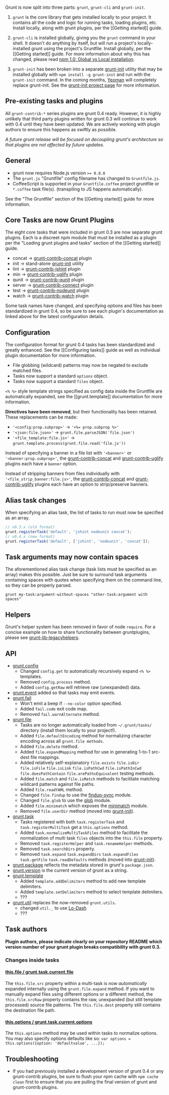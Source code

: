 Grunt is now split into three parts: `grunt`, `grunt-cli` and `grunt-init`.

1. `grunt` is the core library that gets installed locally to your project. It contains all the code and logic for running tasks, loading plugins, etc. Install locally, along with grunt plugins, per the [[Getting started]] guide.

2. `grunt-cli` is installed globally, giving you the `grunt` command in your shell. It doesn't do anything by itself, but will run a project's locally-installed grunt using the project's Gruntfile. Install globally, per the [[Getting started]] guide.  For more information about why this has changed, please read [npm 1.0: Global vs Local installation](http://blog.nodejs.org/2011/03/23/npm-1-0-global-vs-local-installation).

3. `grunt-init` has been broken into a separate [grunt-init][] utility that may be installed globally with `npm install -g grunt-init` and run with the `grunt-init` command.  In the coming months, [Yeoman](http://yeoman.io/) will completely replace grunt-init.  See the [grunt-init project page][grunt-init] for more information.

[grunt-init]: /gruntjs/grunt-init

## Pre-existing tasks and plugins
All `grunt-contrib-*` series plugins are grunt 0.4 ready.  However, it is highly unlikely that third party plugins written for grunt 0.3 will continue to work with 0.4 until they have been updated.  We are actively working with plugin authors to ensure this happens as swiftly as possible.

_A future grunt release will be focused on decoupling grunt's architecture so that plugins are not affected by future updates._

## General
* grunt now requires Node.js version `>= 0.8.0`
* The `grunt.js` "Gruntfile" config filename has changed to `Gruntfile.js`.
* CoffeeScript is supported in your `Gruntfile.coffee` project gruntfile or `*.coffee` task file(s). (transpiling to JS happens automatically).

See the "The Gruntfile" section of the [[Getting started]] guide for more information.

## Core Tasks are now Grunt Plugins
The eight core tasks that were included in grunt 0.3 are now separate grunt plugins. Each is a discreet npm module that must be installed as a plugin per the "Loading grunt plugins and tasks" section of the [[Getting started]] guide.

* concat → [grunt-contrib-concat](/gruntjs/grunt-contrib-concat) plugin
* init → stand-alone [grunt-init][] utility
* lint → [grunt-contrib-jshint](/gruntjs/grunt-contrib-jshint) plugin
* min → [grunt-contrib-uglify](/gruntjs/grunt-contrib-uglify) plugin
* qunit → [grunt-contrib-qunit](/gruntjs/grunt-contrib-qunit) plugin
* server → [grunt-contrib-connect](/gruntjs/grunt-contrib-connect) plugin
* test → [grunt-contrib-nodeunit](/gruntjs/grunt-contrib-nodeunit) plugin
* watch → [grunt-contrib-watch](/gruntjs/grunt-contrib-watch) plugin

Some task names have changed, and specifying options and files has been standardized in grunt 0.4, so be sure to see each plugin's documentation as linked above for the latest configuration details.

## Configuration
The configuration format for grunt 0.4 tasks has been standardized and greatly enhanced. See the [[Configuring tasks]] guide as well as individual plugin documentation for more information.

* File globbing (wildcard) patterns may now be negated to exclude matched files.
* Tasks now support a standard `options` object.
* Tasks now support a standard `files` object.

`<% %>` style template strings specified as config data inside the Gruntfile are automatically expanded, see the [[grunt.template]] documentation for more information.

**Directives have been removed**, but their functionality has been retained. These replacements can be made:

* `'<config:prop.subprop>'` → `'<%= prop.subprop %>'`
* `'<json:file.json>'` → `grunt.file.parseJSON('file.json')`
* `'<file_template:file.js>'` → `grunt.template.process(grunt.file.read('file.js'))`

Instead of specifying a banner in a file list with `'<banner>'` or `'<banner:prop.subprop>'`, the [grunt-contrib-concat](/gruntjs/grunt-contrib-concat) and [grunt-contrib-uglify](/gruntjs/grunt-contrib-uglify) plugins each have a `banner` option.

Instead of stripping banners from files individually with `'<file_strip_banner:file.js>'`, the [grunt-contrib-concat](/gruntjs/grunt-contrib-concat) and [grunt-contrib-uglify](/gruntjs/grunt-contrib-uglify) plugins each have an option to strip/preserve banners.

## Alias task changes
When specifying an alias task, the list of tasks to run must now be specified as an array.

```js
// v0.3.x (old format)
grunt.registerTask('default', 'jshint nodeunit concat');
// v0.4.x (new format)
grunt.registerTask('default', ['jshint', 'nodeunit', 'concat']);
```

## Task arguments may now contain spaces
The aforementioned alias task change (task lists must be specified as an array) makes this possible. Just be sure to surround task arguments containing spaces with quotes when specifying them on the command line, so they can be properly parsed.

```shell
grunt my-task:argument-without-spaces "other-task:argument with spaces"
```

## Helpers
Grunt's helper system has been removed in favor of node `require`. For a concise example on how to share functionality between gruntplugins, please see [grunt-lib-legacyhelpers](/gruntjs/grunt-lib-legacyhelpers).

## API
* [grunt.config](grunt.config)
  * Changed `config.get` to automatically recursively expand `<% %>` templates.
  * Removed `config.process` method.
  * Added `config.getRaw` will retrieve raw (unexpanded) data.
* [grunt.event](grunt.event) added so that tasks may emit events.
* [grunt.fail](grunt.fail)
  * Won't emit a beep if `--no-color` option specified.
  * Added `fail.code` exit code map.
  * Removed `fail.warnAlternate` method.
* [grunt.file](grunt.file)
  * Tasks are no longer automatically loaded from `~/.grunt/tasks/` directory (install them locally to your project!).
  * Added `file.defaultEncoding` method for normalizing character encoding across all `grunt.file methods`.
  * Added `file.delete` method.
  * Added `file.expandMapping` method for use in generating 1-to-1 src-dest file mappings.
  * Added relatively self-explanatory `file.exists` `file.isDir` `file.isFile` `file.isLink` `file.isPathCwd` `file.isPathInCwd` `file.doesPathContain` `file.arePathsEquivalent` testing methods.
  * Added `file.match` and `file.isMatch` methods to facilitate matching wildcard patterns against file paths.
  * Added `file.readYAML` method.
  * Changed `file.findup` to use the [findup-sync](https://github.com/cowboy/node-findup-sync) module.
  * Changed `file.glob` to use the [glob](https://github.com/isaacs/node-glob) module.
  * Added `file.minimatch` which exposes the [minimatch](https://github.com/isaacs/minimatch) module.
  * Removed `file.userDir` method (moved into [grunt-init][]).
* [grunt.task](grunt#wiki-grunt-task)
  * Tasks registered with both `task.registerTask` and `task.registerMultiTask` get a `this.options` method.
  * Added `task.normalizeMultiTaskFiles` method to facilitate the normalization of multi task `files` objects into the `this.file` property.
  * Removed `task.registerHelper` and `task.renameHelper` methods.
  * Removed `task.searchDirs` property.
  * Removed `task.expand` `task.expandDirs` `task.expandFiles` `task.getFile` `task.readDefaults` methods (moved into [grunt-init][]).
* [grunt.package](grunt#wiki-grunt-package) reflects the metadata stored in grunt's `package.json`.
* [grunt.version](grunt#wiki-grunt-version) is the current version of grunt as a string.
* [grunt.template](grunt.template)
  * Added `template.addDelimiters` method to add new template delimiters.
  * Added `template.setDelimiters` method to select template delimiters.
  * ???
* [grunt.util](grunt.util) replaces the now-removed `grunt.utils`.
  * changed `util._` to use [Lo-Dash](http://lodash.com/)
  * ???

## Task authors
**Plugin authors, please indicate clearly on your repository README which version number of your grunt plugin breaks compatibility with grunt 0.3.**

### Changes inside tasks
#### [this.file / grunt.task.current.file](grunt.task#wiki-this-file)
The `this.file.src` property within a multi-task is now _automatically_ expanded internally using the `grunt.file.expand` method. If you want to manually expand files using different options or a different method, the `this.file.srcRaw` property contains the raw, unexpanded (but still template processed) source file patterns. The `this.file.dest` property still contains the destination file path.

#### [this.options / grunt.task.current.options](grunt.task#wiki-this-options)
The `this.options` method may be used within tasks to normalize options. You may also specify options defaults like so: `var options = this.options({option: 'defaultvalue', ...});`

## Troubleshooting

* If you had previously installed a development version of grunt 0.4 or any grunt-contrib plugins, be sure to flush your npm cache with `npm cache clean` first to ensure that you are pulling the final version of grunt and grunt-contrib plugins.
